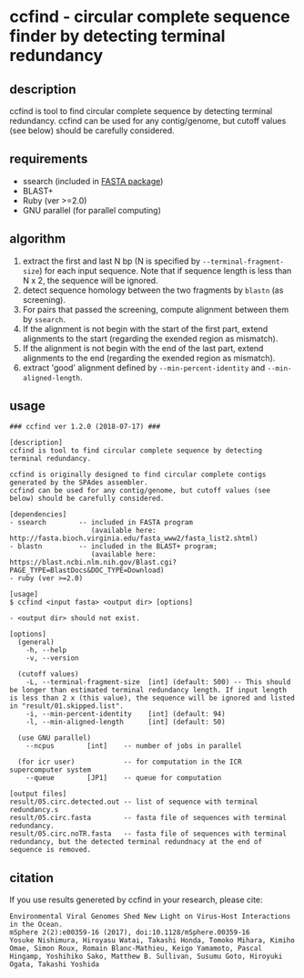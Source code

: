 
# ccfind - circular complete sequence finder by detecting terminal redundancy

## description
ccfind is tool to find circular complete sequence by detecting terminal redundancy.
ccfind can be used for any contig/genome, but cutoff values (see below) should be carefully considered.

## requirements
* ssearch (included in [FASTA package](http://fasta.bioch.virginia.edu/fasta_www2/fasta_list2.shtml))
* BLAST+ 
* Ruby (ver >=2.0)
* GNU parallel (for parallel computing)

## algorithm
1. extract the first and last N bp (N is specified by `--terminal-fragment-size`) for each input sequence. Note that if sequence length is less than N x 2, the sequence will be ignored.
2. detect sequence homology between the two fragments by `blastn` (as screening).
3. For pairs that passed the screening, compute alignment between them by `ssearch`.
4. If the alignment is not begin with the start of the first part, extend alignments to the start (regarding the exended region as mismatch).
5. If the alignment is not begin with the end of the last part, extend alignments to the end (regarding the exended region as mismatch).
6. extract 'good' alignment defined by `--min-percent-identity` and `--min-aligned-length`.

## usage 
```
### ccfind ver 1.2.0 (2018-07-17) ###

[description]
ccfind is tool to find circular complete sequence by detecting terminal redundancy.

ccfind is originally designed to find circular complete contigs generated by the SPAdes assembler.
ccfind can be used for any contig/genome, but cutoff values (see below) should be carefully considered.

[dependencies]
- ssearch        -- included in FASTA program
                    (available here: http://fasta.bioch.virginia.edu/fasta_www2/fasta_list2.shtml)
- blastn         -- included in the BLAST+ program;
                    (available here: https://blast.ncbi.nlm.nih.gov/Blast.cgi?PAGE_TYPE=BlastDocs&DOC_TYPE=Download)
- ruby (ver >=2.0)

[usage]
$ ccfind <input fasta> <output dir> [options]

- <output dir> should not exist.

[options]
  (general)
    -h, --help
    -v, --version

  (cutoff values)
    -L, --terminal-fragment-size  [int] (default: 500) -- This should be longer than estimated terminal redundancy length. If input length is less than 2 x (this value), the sequence will be ignored and listed in "result/01.skipped.list".
    -i, --min-percent-identity    [int] (default: 94)
    -l, --min-aligned-length      [int] (default: 50)

  (use GNU parallel)
    --ncpus        [int]    -- number of jobs in parallel

  (for icr user)            -- for computation in the ICR supercomputer system
    --queue        [JP1]    -- queue for computation

[output files]
result/05.circ.detected.out -- list of sequence with terminal redundancy.s
result/05.circ.fasta        -- fasta file of sequences with terminal redundancy.
result/05.circ.noTR.fasta   -- fasta file of sequences with terminal redundancy, but the detected terminal redundnacy at the end of sequence is removed.
```

## citation
If you use results genereted by ccfind in your research, please cite:
```
Environmental Viral Genomes Shed New Light on Virus-Host Interactions in the Ocean.
mSphere 2(2):e00359-16 (2017), doi:10.1128/mSphere.00359-16
Yosuke Nishimura, Hiroyasu Watai, Takashi Honda, Tomoko Mihara, Kimiho Omae, Simon Roux, Romain Blanc-Mathieu, Keigo Yamamoto, Pascal Hingamp, Yoshihiko Sako, Matthew B. Sullivan, Susumu Goto, Hiroyuki Ogata, Takashi Yoshida
```
